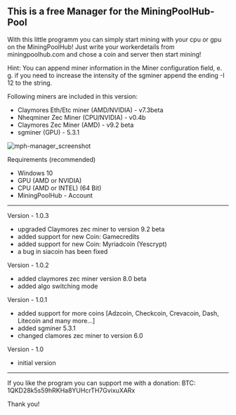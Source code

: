 

This is a free Manager for the MiningPoolHub-Pool
--------------

With this little programm you can simply start mining with your cpu or gpu on the MiningPoolHub!
Just write your workerdetails from miningpoolhub.com and chose a coin and server then start mining!

Hint: You can append miner information in the Miner configuration field, 
e. g. if you need to increase the intensity of the sgminer append the ending -I 12 to the string.

Following miners are included in this version:
- Claymores Eth/Etc miner (AMD/NVIDIA) - v7.3beta
- Nheqminer Zec Miner (CPU/NVIDIA) - v0.4b
- Claymores Zec Miner (AMD) - v9.2 beta
- sgminer (GPU) - 5.3.1

![mph-manager_screenshot](https://cloud.githubusercontent.com/assets/4056411/20688620/e51d5124-b5c1-11e6-8fc8-df30d29f67dc.PNG)

Requirements (recommended)
- Windows 10
- GPU (AMD or NVIDIA)
- CPU (AMD or INTEL) (64 Bit)
- MiningPoolHub - Account

--------------

Version - 1.0.3
- upgraded Claymores zec miner to version 9.2 beta
- added support for new Coin: Gamecredits
- added support for new Coin: Myriadcoin (Yescrypt)
- a bug in siacoin has been fixed

Version - 1.0.2
- added claymores zec miner version 8.0 beta
- added algo switching mode

Version - 1.0.1
- added support for more coins [Adzcoin, Checkcoin, Crevacoin, Dash, Litecoin and many more...]
- added sgminer 5.3.1
- changed clamores zec miner to version 6.0

Version - 1.0
- initial version

--------------

If you like the program you can support me with a donation:
BTC: 1QKD28k5s59hRKHa8YUHcrTH7GvixuXARx

Thank you!
